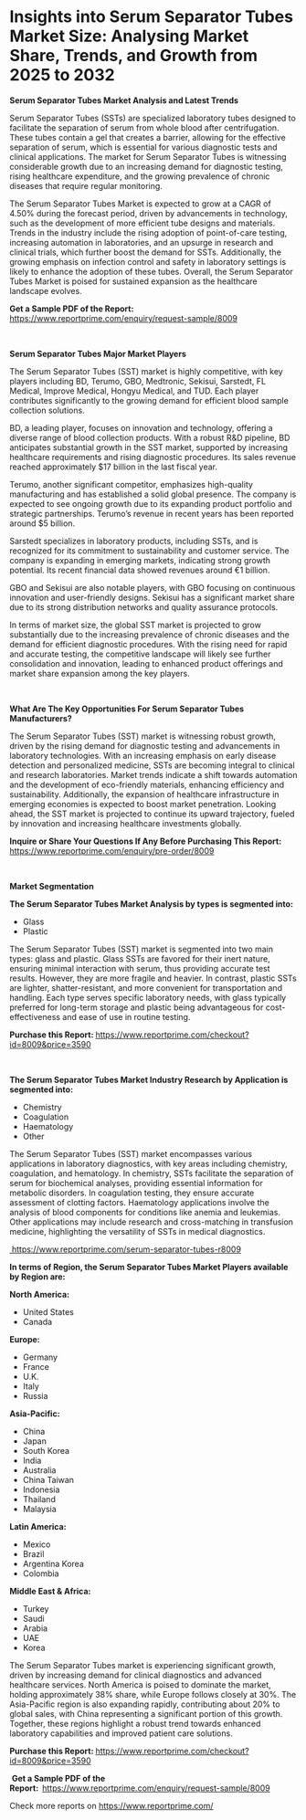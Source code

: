 <p><h1>Insights into Serum Separator Tubes Market Size: Analysing Market Share, Trends, and Growth from 2025 to 2032</h1></p><p><strong>Serum Separator Tubes Market Analysis and Latest Trends</strong></p>
<p><p>Serum Separator Tubes (SSTs) are specialized laboratory tubes designed to facilitate the separation of serum from whole blood after centrifugation. These tubes contain a gel that creates a barrier, allowing for the effective separation of serum, which is essential for various diagnostic tests and clinical applications. The market for Serum Separator Tubes is witnessing considerable growth due to an increasing demand for diagnostic testing, rising healthcare expenditure, and the growing prevalence of chronic diseases that require regular monitoring.</p><p>The Serum Separator Tubes Market is expected to grow at a CAGR of 4.50% during the forecast period, driven by advancements in technology, such as the development of more efficient tube designs and materials. Trends in the industry include the rising adoption of point-of-care testing, increasing automation in laboratories, and an upsurge in research and clinical trials, which further boost the demand for SSTs. Additionally, the growing emphasis on infection control and safety in laboratory settings is likely to enhance the adoption of these tubes. Overall, the Serum Separator Tubes Market is poised for sustained expansion as the healthcare landscape evolves.</p></p>
<p><strong>Get a Sample PDF of the Report:&nbsp;</strong> <a href="https://www.reportprime.com/enquiry/request-sample/8009?utm_campaign=2296&utm_medium=2&utm_source=Github&utm_content=ia&utm_term=19032025&utm_id=serum-separator-tubes">https://www.reportprime.com/enquiry/request-sample/8009</a></p>
<p>&nbsp;</p>
<p><strong>Serum Separator Tubes Major Market Players</strong></p>
<p><p>The Serum Separator Tubes (SST) market is highly competitive, with key players including BD, Terumo, GBO, Medtronic, Sekisui, Sarstedt, FL Medical, Improve Medical, Hongyu Medical, and TUD. Each player contributes significantly to the growing demand for efficient blood sample collection solutions.</p><p>BD, a leading player, focuses on innovation and technology, offering a diverse range of blood collection products. With a robust R&D pipeline, BD anticipates substantial growth in the SST market, supported by increasing healthcare requirements and rising diagnostic procedures. Its sales revenue reached approximately $17 billion in the last fiscal year.</p><p>Terumo, another significant competitor, emphasizes high-quality manufacturing and has established a solid global presence. The company is expected to see ongoing growth due to its expanding product portfolio and strategic partnerships. Terumo’s revenue in recent years has been reported around $5 billion.</p><p>Sarstedt specializes in laboratory products, including SSTs, and is recognized for its commitment to sustainability and customer service. The company is expanding in emerging markets, indicating strong growth potential. Its recent financial data showed revenues around €1 billion.</p><p>GBO and Sekisui are also notable players, with GBO focusing on continuous innovation and user-friendly designs. Sekisui has a significant market share due to its strong distribution networks and quality assurance protocols.</p><p>In terms of market size, the global SST market is projected to grow substantially due to the increasing prevalence of chronic diseases and the demand for efficient diagnostic procedures. With the rising need for rapid and accurate testing, the competitive landscape will likely see further consolidation and innovation, leading to enhanced product offerings and market share expansion among the key players.</p></p>
<p>&nbsp;</p>
<p><strong>What Are The Key Opportunities For Serum Separator Tubes Manufacturers?</strong></p>
<p><p>The Serum Separator Tubes (SST) market is witnessing robust growth, driven by the rising demand for diagnostic testing and advancements in laboratory technologies. With an increasing emphasis on early disease detection and personalized medicine, SSTs are becoming integral to clinical and research laboratories. Market trends indicate a shift towards automation and the development of eco-friendly materials, enhancing efficiency and sustainability. Additionally, the expansion of healthcare infrastructure in emerging economies is expected to boost market penetration. Looking ahead, the SST market is projected to continue its upward trajectory, fueled by innovation and increasing healthcare investments globally.</p></p>
<p><strong>Inquire or Share Your Questions If Any Before Purchasing This Report:</strong> <a href="https://www.reportprime.com/enquiry/pre-order/8009?utm_campaign=2296&utm_medium=2&utm_source=Github&utm_content=ia&utm_term=19032025&utm_id=serum-separator-tubes">https://www.reportprime.com/enquiry/pre-order/8009</a></p>
<p>&nbsp;</p>
<p><strong>Market Segmentation</strong></p>
<p><strong>The Serum Separator Tubes Market Analysis by types is segmented into:</strong></p>
<p><ul><li>Glass</li><li>Plastic</li></ul></p>
<p><p>The Serum Separator Tubes (SST) market is segmented into two main types: glass and plastic. Glass SSTs are favored for their inert nature, ensuring minimal interaction with serum, thus providing accurate test results. However, they are more fragile and heavier. In contrast, plastic SSTs are lighter, shatter-resistant, and more convenient for transportation and handling. Each type serves specific laboratory needs, with glass typically preferred for long-term storage and plastic being advantageous for cost-effectiveness and ease of use in routine testing.</p></p>
<p><strong>Purchase this Report:&nbsp;</strong><a href="https://www.reportprime.com/checkout?id=8009&price=3590&utm_campaign=2296&utm_medium=2&utm_source=Github&utm_content=ia&utm_term=19032025&utm_id=serum-separator-tubes">https://www.reportprime.com/checkout?id=8009&price=3590</a></p>
<p>&nbsp;</p>
<p><strong>The Serum Separator Tubes Market Industry Research by Application is segmented into:</strong></p>
<p><ul><li>Chemistry</li><li>Coagulation</li><li>Haematology</li><li>Other</li></ul></p>
<p><p>The Serum Separator Tubes (SST) market encompasses various applications in laboratory diagnostics, with key areas including chemistry, coagulation, and hematology. In chemistry, SSTs facilitate the separation of serum for biochemical analyses, providing essential information for metabolic disorders. In coagulation testing, they ensure accurate assessment of clotting factors. Haematology applications involve the analysis of blood components for conditions like anemia and leukemias. Other applications may include research and cross-matching in transfusion medicine, highlighting the versatility of SSTs in medical diagnostics.</p></p>
<p><a href="https://www.reportprime.com/serum-separator-tubes-r8009?utm_campaign=2296&utm_medium=2&utm_source=Github&utm_content=ia&utm_term=19032025&utm_id=serum-separator-tubes">&nbsp;https://www.reportprime.com/serum-separator-tubes-r8009</a></p>
<p><strong>In terms of Region, the Serum Separator Tubes Market Players available by Region are:</strong></p>
<p>
    <p> <strong> North America: </strong>
        <ul>
            <li>United States</li>
            <li>Canada</li>
        </ul>
        </p> 
    <p> <strong> Europe: </strong>
        <ul>
            <li>Germany</li>
            <li>France</li>
            <li>U.K.</li>
            <li>Italy</li>
            <li>Russia</li>
        </ul>
        </p> 
    <p> <strong> Asia-Pacific: </strong>
        <ul>
            <li>China</li>
            <li>Japan</li>
            <li>South Korea</li>
            <li>India</li>
            <li>Australia</li>
            <li>China Taiwan</li>
            <li>Indonesia</li>
            <li>Thailand</li>
            <li>Malaysia</li>
        </ul>
        </p> 
    <p> <strong> Latin America: </strong>
        <ul>
            <li>Mexico</li>
            <li>Brazil</li>
            <li>Argentina Korea</li>
            <li>Colombia</li>
        </ul>
        </p> 
    <p> <strong> Middle East & Africa: </strong>
        <ul>
            <li>Turkey</li>
            <li>Saudi</li>
            <li>Arabia</li>
            <li>UAE</li>
            <li>Korea</li>
        </ul>
    </p>
    </p>
<p><p>The Serum Separator Tubes market is experiencing significant growth, driven by increasing demand for clinical diagnostics and advanced healthcare services. North America is poised to dominate the market, holding approximately 38% share, while Europe follows closely at 30%. The Asia-Pacific region is also expanding rapidly, contributing about 20% to global sales, with China representing a significant portion of this growth. Together, these regions highlight a robust trend towards enhanced laboratory capabilities and improved patient care solutions.</p></p>
<p><strong>Purchase this Report: </strong><a href="https://www.reportprime.com/checkout?id=8009&price=3590&utm_campaign=2296&utm_medium=2&utm_source=Github&utm_content=ia&utm_term=19032025&utm_id=serum-separator-tubes">https://www.reportprime.com/checkout?id=8009&price=3590</a></p>
<p>&nbsp;<strong>Get a Sample PDF of the Report:&nbsp;&nbsp;</strong><a href="https://www.reportprime.com/enquiry/request-sample/8009?utm_campaign=2296&utm_medium=2&utm_source=Github&utm_content=ia&utm_term=19032025&utm_id=serum-separator-tubes">https://www.reportprime.com/enquiry/request-sample/8009</a></p>
<p><strong></strong></p>
<p>Check more reports on <a href="https://www.reportprime.com/?utm_campaign=2296&utm_medium=2&utm_source=Github&utm_content=ia&utm_term=19032025&utm_id=serum-separator-tubes">https://www.reportprime.com/</a></p>